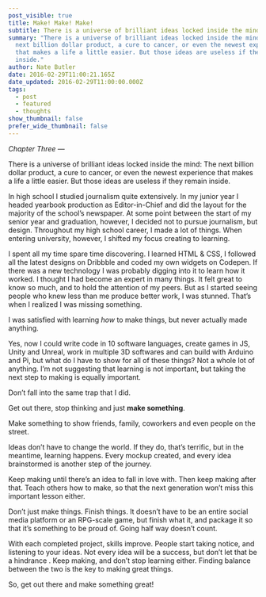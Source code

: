```yaml
---
post_visible: true
title: Make! Make! Make!
subtitle: There is a universe of brilliant ideas locked inside the mind.
summary: "There is a universe of brilliant ideas locked inside the mind: The
  next billion dollar product, a cure to cancer, or even the newest experience
  that makes a life a little easier. But those ideas are useless if they remain
  inside."
author: Nate Butler
date: 2016-02-29T11:00:21.165Z
date_updated: 2016-02-29T11:00:00.000Z
tags:
  - post
  - featured
  - thoughts
show_thumbnail: false
prefer_wide_thumbnail: false
---
```

*Chapter Three —*

There is a universe of brilliant ideas locked inside the mind: The next billion dollar product, a cure to cancer, or even the newest experience that makes a life a little easier. But those ideas are useless if they remain inside.

In high school I studied journalism quite extensively. In my junior year I headed yearbook production as Editor-in-Chief and did the layout for the majority of the school’s newspaper. At some point between the start of my senior year and graduation, however, I decided not to pursue journalism, but design. Throughout my high school career, I made a lot of things. When entering university, however, I shifted my focus creating to learning.

I spent all my time spare time discovering. I learned HTML & CSS, I followed all the latest designs on Dribbble and coded my own widgets on Codepen. If there was a new technology I was probably digging into it to learn how it worked. I thought I had become an expert in many things. It felt great to know so much, and to hold the attention of my peers. But as I started seeing people who knew less than me produce better work, I was stunned. That’s when I realized I was missing something.

I was satisfied with learning *how* to make things, but never actually made anything.

Yes, now I could write code in 10 software languages, create games in JS, Unity and Unreal, work in multiple 3D softwares and can build with Arduino and Pi, but what do I have to show for all of these things? Not a whole lot of anything. I’m not suggesting that learning is not important, but taking the next step to making is equally important.

Don’t fall into the same trap that I did.

Get out there, stop thinking and just **make something**.

Make something to show friends, family, coworkers and even people on the street.

Ideas don’t have to change the world. If they do, that’s terrific, but in the meantime, learning happens. Every mockup created, and every idea brainstormed is another step of the journey.

Keep making until there’s an idea to fall in love with. Then keep making after that. Teach others how to make, so that the next generation won’t miss this important lesson either.

Don’t just make things. Finish things. It doesn’t have to be an entire social media platform or an RPG-scale game, but finish what it, and package it so that it’s something to be proud of. Going half way doesn’t count.

With each completed project, skills improve. People start taking notice, and listening to your ideas. Not every idea will be a success, but don’t let that be a hindrance . Keep making, and don’t stop learning either. Finding balance between the two is the key to making great things.

So, get out there and make something great!